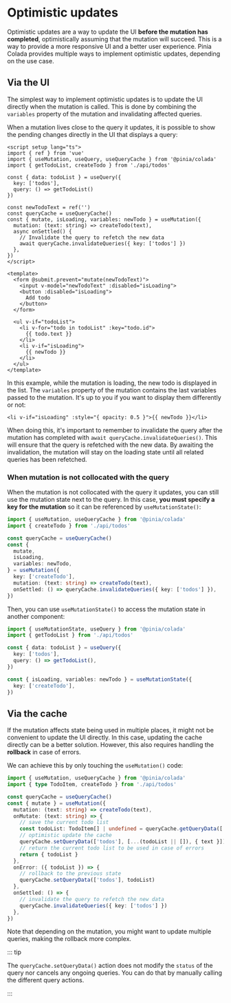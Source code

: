 # Optimistic updates

Optimistic updates are a way to update the UI **before the mutation has completed**, optimistically assuming that the mutation will succeed. This is a way to provide a more responsive UI and a better user experience. Pinia Colada provides multiple ways to implement optimistic updates, depending on the use case.

## Via the UI

The simplest way to implement optimistic updates is to update the UI directly when the mutation is called. This is done by combining the `variables` property of the mutation and invalidating affected queries.

When a mutation lives close to the query it updates, it is possible to show the pending changes directly in the UI that displays a query:

```vue{12-18,33-35} twoslash
<script setup lang="ts">
import { ref } from 'vue'
import { useMutation, useQuery, useQueryCache } from '@pinia/colada'
import { getTodoList, createTodo } from './api/todos'

const { data: todoList } = useQuery({
  key: ['todos'],
  query: () => getTodoList()
})

const newTodoText = ref('')
const queryCache = useQueryCache()
const { mutate, isLoading, variables: newTodo } = useMutation({
  mutation: (text: string) => createTodo(text),
  async onSettled() {
    // Invalidate the query to refetch the new data
    await queryCache.invalidateQueries({ key: ['todos'] })
  },
})
</script>

<template>
  <form @submit.prevent="mutate(newTodoText)">
    <input v-model="newTodoText" :disabled="isLoading">
    <button :disabled="isLoading">
      Add todo
    </button>
  </form>

  <ul v-if="todoList">
    <li v-for="todo in todoList" :key="todo.id">
      {{ todo.text }}
    </li>
    <li v-if="isLoading">
      {{ newTodo }}
    </li>
  </ul>
</template>
```

In this example, while the mutation is loading, the new todo is displayed in the list. The `variables` property of the mutation contains the last variables passed to the mutation. It's up to you if you want to display them differently or not:

```vue-html
<li v-if="isLoading" :style="{ opacity: 0.5 }">{{ newTodo }}</li>
```

When doing this, it's important to remember to invalidate the query after the mutation has completed with `await queryCache.invalidateQueries()`. This will ensure that the query is refetched with the new data. By awaiting the invalidation, the mutation will stay on the loading state until all related queries has been refetched.

### When mutation is not collocated with the query

When the mutation is not collocated with the query it updates, you can still use the mutation state next to the query. In this case, **you must specify a key for the mutation** so it can be referenced by `useMutationState()`:

```ts twoslash
import { useMutation, useQueryCache } from '@pinia/colada'
import { createTodo } from './api/todos'

const queryCache = useQueryCache()
const {
  mutate,
  isLoading,
  variables: newTodo,
} = useMutation({
  key: ['createTodo'],
  mutation: (text: string) => createTodo(text),
  onSettled: () => queryCache.invalidateQueries({ key: ['todos'] }),
})
```

Then, you can use `useMutationState()` to access the mutation state in another component:

```ts
import { useMutationState, useQuery } from '@pinia/colada'
import { getTodoList } from './api/todos'

const { data: todoList } = useQuery({
  key: ['todos'],
  query: () => getTodoList(),
})

const { isLoading, variables: newTodo } = useMutationState({
  key: ['createTodo'],
})
```

## Via the cache

If the mutation affects state being used in multiple places, it might not be convenient to update the UI directly. In this case, updating the cache directly can be a better solution. However, this also requires handling the **rollback** in case of errors.

We can achieve this by only touching the `useMutation()` code:

```ts twoslash
import { useMutation, useQueryCache } from '@pinia/colada'
import { type TodoItem, createTodo } from './api/todos'

const queryCache = useQueryCache()
const { mutate } = useMutation({
  mutation: (text: string) => createTodo(text),
  onMutate: (text: string) => {
    // save the current todo list
    const todoList: TodoItem[] | undefined = queryCache.getQueryData(['todos'])
    // optimistic update the cache
    queryCache.setQueryData(['todos'], [...(todoList || []), { text }])
    // return the current todo list to be used in case of errors
    return { todoList }
  },
  onError: ({ todoList }) => {
    // rollback to the previous state
    queryCache.setQueryData(['todos'], todoList)
  },
  onSettled: () => {
    // invalidate the query to refetch the new data
    queryCache.invalidateQueries({ key: ['todos'] })
  },
})
```

Note that depending on the mutation, you might want to update multiple queries, making the rollback more complex.

::: tip

The `queryCache.setQueryData()` action does not modify the `status` of the query nor cancels any ongoing queries. You can do that by manually calling the different query actions.

:::
